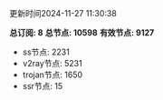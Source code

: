 更新时间2024-11-27 11:30:38

**总订阅: 8**
**总节点: 10598**
**有效节点: 9127**
- ss节点: 2231
- v2ray节点: 5231
- trojan节点: 1650
- ssr节点: 15
